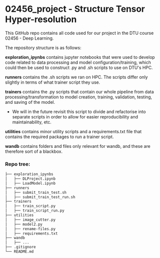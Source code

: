 # 02456_project - Structure Tensor Hyper-resolution

This GitHub repo contains all code used for our project in the DTU course 02456 - Deep Learning.

The repository structure is as follows:

**exploration_ipynbs** contains jupyter notebooks that were used to develop code related to data processing and model configuration/training, which could then be used to construct .py and .sh scripts to use on DTU's HPC.

**runners** contains the .sh scripts we ran on HPC. The scripts differ only slightly in terms of what trainer script they use.

**trainers** contains the .py scripts that contain our whole pipeline from data processing/transformation to model creation, training, validation, testing, and saving of the model.
- We will in the future revisit this script to divide and refactorise into separate scripts in order to allow for easier reproducibility and maintainability, etc.

**utilities** contains minor utility scripts and a requirements.txt file that contains the required packages to run a trainer script.

**wandb** contains folders and files only relevant for wandb, and these are therefore sort of a blackbox.

### Repo tree:
```bash
├── exploration_ipynbs
│   ├── DLProject.ipynb
│   ├── LoadModel.ipynb
├── runners
│   ├── submit_train_test.sh
│   ├── submit_train_test_run.sh
├── trainers
│   ├── train_script.py
│   ├── train_script_run.py
├── utilities
│   ├── image_cutter.py
│   ├── model2.py
│   ├── rename-files.py
│   ├── requirements.txt
├── wandb
│   ├── ...
├── .gitignore
└── README.md
```

